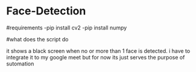 # Face-Detection
#requirements
-pip install cv2
-pip install numpy

#what does the script do 

it shows a black screen when no or more than 1 face is detected. i have to integrate it to my google meet but for now its just serves the purpose of sutomation
